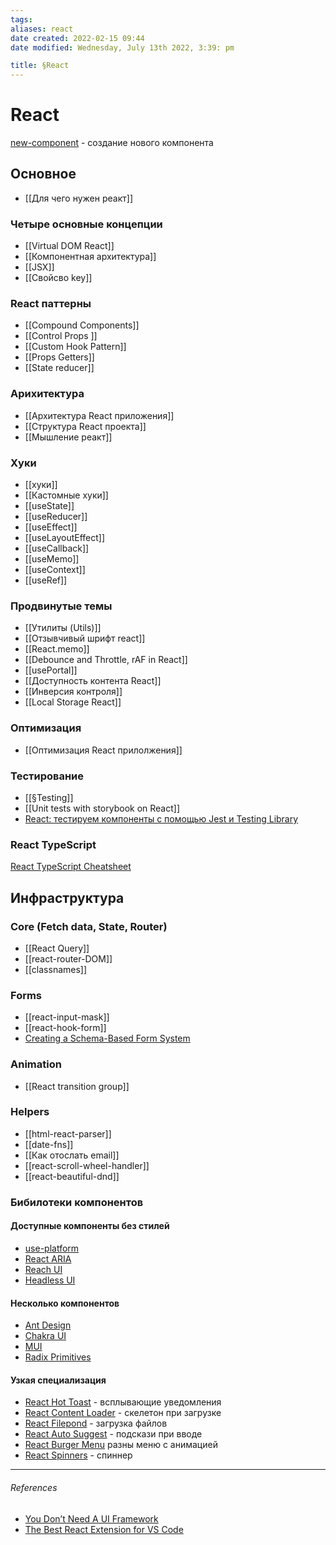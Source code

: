 ```yaml
---
tags: 
aliases: react
date created: 2022-02-15 09:44
date modified: Wednesday, July 13th 2022, 3:39: pm

title: §React
---
```


# React

[new-component](https://github.com/joshwcomeau/new-component) - создание нового компонента

## Основное

- [[Для чего нужен реакт]]

### Четыре основные концепции

- [[Virtual DOM React]]
- [[Компонентная архитектура]]
- [[JSX]]
- [[Свойсво key]]

### React паттерны

- [[Compound Components]]
- [[Control Props ]]
- [[Custom Hook Pattern]]
- [[Props Getters]]
- [[State reducer]]

### Арихитектура

- [[Архитектура React приложения]]
- [[Структура React проекта]]
- [[Мышление реакт]]

### Хуки

- [[хуки]]
- [[Кастомные хуки]]
- [[useState]]
- [[useReducer]]
- [[useEffect]]
- [[useLayoutEffect]]
- [[useCallback]]
- [[useMemo]]
- [[useContext]]
- [[useRef]]

### Продвинутые темы

- [[Утилиты (Utils)]]
- [[Отзывчивый шрифт react]]
- [[React.memo]]
- [[Debounce and Throttle, rAF  in React]]
- [[usePortal]]
- [[Доступность контента React]]
- [[Инверсия контроля]]
- [[Local Storage React]]

### Оптимизация

- [[Оптимизация React прилолжения]]

### Тестирование

- [[§Testing]]
- [[Unit tests with storybook on React]]
- [React: тестируем компоненты с помощью Jest и Testing Library](https://habr.com/ru/company/timeweb/blog/670480/)

### React TypeScript

[React TypeScript Cheatsheet](https://react-typescript-cheatsheet.netlify.app/)

## Инфраструктура

### Core (Fetch data, State, Router)

- [[React Query]]
- [[react-router-DOM]]
- [[classnames]]

### Forms

- [[react-input-mask]]
- [[react-hook-form]]
- [Creating a Schema-Based Form System](https://www.taniarascia.com/schema-based-form-system/)

### Animation

- [[React transition group]]

### Helpers

- [[html-react-parser]]
- [[date-fns]]
- [[Как отослать email]]
- [[react-scroll-wheel-handler]]
- [[react-beautiful-dnd]]

### Бибилотеки компонентов

#### Доступные компоненты без стилей

- [use-platform](https://github.com/use-platform/use-platform)
- [React ARIA](https://react-spectrum.adobe.com/react-aria/)
- [Reach UI](https://reach.tech/)
- [Headless UI](https://headlessui.dev/)

#### Несколько компонентов

- [Ant Design](https://ant.design/)
- [Chakra UI](https://chakra-ui.com/)
- [MUI](https://mui.com/)
- [Radix Primitives](https://www.radix-ui.com/)

#### Узкая специализация

- [React Hot Toast](http://react-hot-toast.com/) - всплывающие уведомления
- [React Content Loader](https://skeletonreact.com/) - скелетон при загрузке
- [React Filepond](https://pqina.nl/filepond/) - загрузка файлов
- [React Auto Suggest](http://react-autosuggest.js.org/) - подскази при вводе
- [React Burger Menu](https://negomi.github.io/react-burger-menu/) разны меню с анимацией
- [React Spinners](https://www.davidhu.io/react-spinners/) - спиннер

---

###### References

- [You Don’t Need A UI Framework](https://www.smashingmagazine.com/2022/05/you-dont-need-ui-framework/#:~:text=USABILITY%20AND%20ACCESSIBILITY-,%23,-The%20final%20reason)
- [The Best React Extension for VS Code](https://www.digitalocean.com/community/tutorials/the-best-react-extension-for-vs-code)
